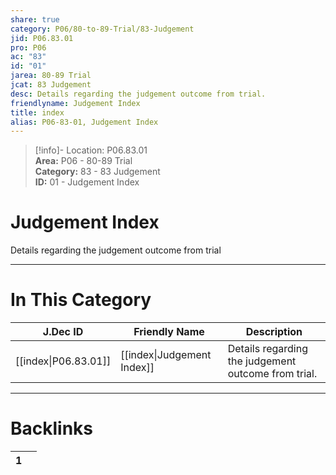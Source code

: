 ```yaml
---  
share: true  
category: P06/80-to-89-Trial/83-Judgement  
jid: P06.83.01  
pro: P06  
ac: "83"  
id: "01"  
jarea: 80-89 Trial  
jcat: 83 Judgement  
desc: Details regarding the judgement outcome from trial.  
friendlyname: Judgement Index  
title: index  
alias: P06-83-01, Judgement Index  
---  
```

  
>[!info]- Location: P06.83.01  
>**Area:** P06 - 80-89 Trial  
>**Category:** 83 - 83 Judgement  
>**ID:** 01 - Judgement Index  
  
# Judgement Index  
  
Details regarding the judgement outcome from trial  
   
  
  
---  
# In This Category  
  
| J.Dec ID                                                                             | Friendly Name                                                                              | Description                                         |  
| ------------------------------------------------------------------------------------ | ------------------------------------------------------------------------------------------ | --------------------------------------------------- |  
| [[index\|P06.83.01]] | [[index\|Judgement Index]] | Details regarding the judgement outcome from trial. |  
  
  
---  
# Backlinks  
<div><table class="dataview table-view-table"><thead class="table-view-thead"><tr class="table-view-tr-header"><th class="table-view-th"><span></span><span class="dataview small-text">1</span></th><th class="table-view-th"><span></span></th></tr></thead><tbody class="table-view-tbody"></tbody></table></div>